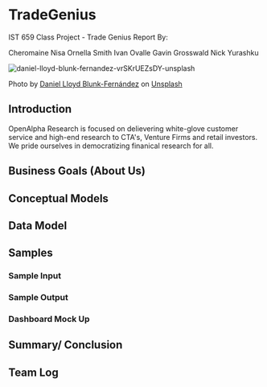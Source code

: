 # TradeGenius
IST 659 Class Project - Trade Genius
Report By:

Cheromaine Nisa Ornella Smith
Ivan Ovalle
Gavin Grosswald
Nick Yurashku

![daniel-lloyd-blunk-fernandez-vrSKrUEZsDY-unsplash](https://github.com/nyurashku/OpenAlphaResearch/assets/119478875/df05e211-65da-4677-8184-e3b5d7542617)

Photo by <a href="https://unsplash.com/@blunkorama?utm_content=creditCopyText&utm_medium=referral&utm_source=unsplash">Daniel Lloyd Blunk-Fernández</a> on <a href="https://unsplash.com/photos/grayscale-photo-of-statue-of-man-vrSKrUEZsDY?utm_content=creditCopyText&utm_medium=referral&utm_source=unsplash">Unsplash</a>
  
## Introduction

OpenAlpha Research is focused on delievering white-glove customer service and high-end research to CTA's, Venture Firms and retail investors. We pride ourselves in democratizing finanical research for all.

## Business Goals (About Us)

## Conceptual Models

## Data Model

## Samples

### Sample Input

### Sample Output

### Dashboard Mock Up

## Summary/ Conclusion

## Team Log

